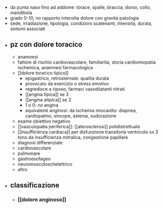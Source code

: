 - da punta naso fino ad addome: torace, spalle, braccia, dorso, collo, mandibola
- grado 0-10, no rapporto intensita dolore con gravita patologia
- sede, irradiazione, tipologia, condizioni scatenanti, intensita, durata, sintomi associati
- ## pz con dolore toracico
	- anamnesi
	- fattore di rischio cardiovascolare, familiarita, storia cardiomiopatia ischemica, anamnesi farmacologica
	- [[dolore toracico tipico]]
		- epigastrico, retrosternale: qualita durata
		- provocato da esercizio o stress emotivo
		- regredisce a riposo, farmaci vasodilatanti nitrati
		- [[angina tipica]] se 3
		- [[angina atipica]] se 2
		- 1 o 0: no angina
		- equivalenti anginosi: da ischemia miocardio: dispnea, cardiopalmo, sincope, astenia, sudorazione
	- esame obiettivo negativo
	- [[vasculopatia periferica]]: [[aterosclerosi]] polidistrettuale
	- [[insufficienza cardiaca]] per disfunzione transitoria ventricolo sx 3 tono da insufficienza mitralica, congestione papillare
	- diagnosi differenziale
	- cardiovascolare
	- polmonare
	- gastroesofageo
	- neuromuscoloschelettrico
	- altro
- ## classificazione
	- ### [[dolore anginoso]]